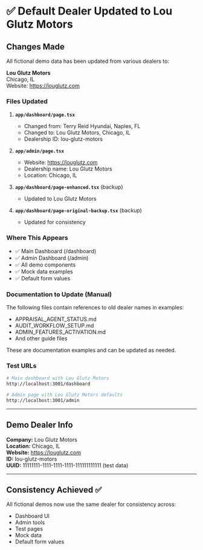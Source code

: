# ✅ Default Dealer Updated to Lou Glutz Motors

## Changes Made

All fictional demo data has been updated from various dealers to:

**Lou Glutz Motors**  
Chicago, IL  
Website: https://louglutz.com

### Files Updated

1. **`app/dashboard/page.tsx`**
   - Changed from: Terry Reid Hyundai, Naples, FL
   - Changed to: Lou Glutz Motors, Chicago, IL
   - Dealership ID: lou-glutz-motors

2. **`app/admin/page.tsx`**
   - Website: https://louglutz.com
   - Dealership name: Lou Glutz Motors
   - Location: Chicago, IL

3. **`app/dashboard/page-enhanced.tsx`** (backup)
   - Updated to Lou Glutz Motors

4. **`app/dashboard/page-original-backup.tsx`** (backup)
   - Updated for consistency

### Where This Appears

- ✅ Main Dashboard (/dashboard)
- ✅ Admin Dashboard (/admin)
- ✅ All demo components
- ✅ Mock data examples
- ✅ Default form values

### Documentation to Update (Manual)

The following files contain references to old dealer names in examples:
- APPRAISAL_AGENT_STATUS.md
- AUDIT_WORKFLOW_SETUP.md
- ADMIN_FEATURES_ACTIVATION.md
- And other guide files

These are documentation examples and can be updated as needed.

### Test URLs

```bash
# Main dashboard with Lou Glutz Motors
http://localhost:3001/dashboard

# Admin page with Lou Glutz Motors defaults
http://localhost:3001/admin
```

---

## Demo Dealer Info

**Company:** Lou Glutz Motors  
**Location:** Chicago, IL  
**Website:** https://louglutz.com  
**ID:** lou-glutz-motors  
**UUID:** 11111111-1111-1111-1111-111111111111 (test data)

---

## Consistency Achieved ✅

All fictional demos now use the same dealer for consistency across:
- Dashboard UI
- Admin tools
- Test pages
- Mock data
- Default form values
